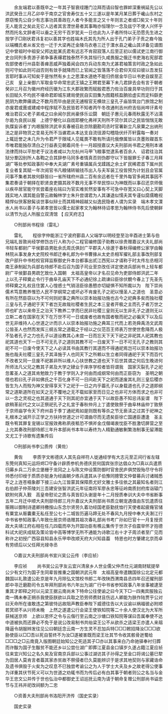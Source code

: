 <!-- { "loadSidebar": true } -->
　　余友端君以善既卒之一年其子智衰绖踵门泣拜而请曰智也罪衅深重祸延先公以洪武癸丑三月乙卯卒于南京之官舍寿仅五十又三遂以是年某月某日葬于巉山东村之原窃惟先公自少有志事功其善政在人者今多能言之又十年则言之者或□矣又十年则无人能言之矣此无它人远者其言湮世昜者其事晦亦恒理尔一念及兹宁不使人兴怀乎然而托名文辞者可以垂之无穷千百岁犹夫一日也此为人子者所恃以无恐愿先生进之按学子□刚状君讳复初以善其字也姓端木氏其先为所人出于孔门弟子子贡之裔今独以端穪氏者从省文也一迁于大梁再迁金陵乌衣巷三迁于溧水县之巉山其详备见谱图记中曾祖时中祖安父邦达妣某氏君有远志不肯寂寂落人后至正初以儒试吏江南行御史台同列多贵游子弟争事表襮君独泰然不失其恒行久咸畏服之俄迁书吏海右宪部君佐部使者行州县彰善瘅恶威声独着闻会四方兵动东南为尤甚君袖策言时政之急如此则可守如此则可战否则有敛手就降而巳上官闻之皆落落不合君仰天叹曰彼以吾发狂言耶时事从可知矣于是怅然有乡土之思溧水道绝不能归侨居金华日以书吏自娱至正己亥　皇上亲御六军取金华命常忠武王镇之王聘君至幕下未几君辞去会有言于朝者癸卯三月召为徽州府经历徽为江东大郡政繁而赋殷君悉力佐治百废具举功则归于其长田赋久不均民不堪命君即城东建局使民自实田集为图籍核盈朒验虚实而定科繇吏民阴为欺弊痛谪之不数月而毕由是民无逋租官无横敛三皇孔子庙皆筑台门旅馆之制亦废君或葺或建咸中程序赋不及民皆若不知者丙午冬改通判吉州府吉俗尚哗讦素号难治君召父老子弟戒之曰余闻尔民尚豪侈乐讼闘　朝廷子惠元元春雨秋露无不沾濡尔曷为良民以报　上德宁梗化以自戕耶梗化弗祥天刑所不贷尔其识之民皆惴惴无敢执牒妄诉者丁内艰服除洪武辛亥春被召赴京除磨勘司丞时官署新立凡泉粟之出纳刑法之是非物货之变易无所不当谳君从本达支自流徂源勾稽隐伏纤芥轩露每一奏对　上辄廷誉之未几升为令君严于限域人见辄畏不敢有所请托俄僚属皆以贪墨败磔首东市唯君能独存清白之行益表见朝着间冬十一月超授嘉议大夫刑部尚书君之用刑本诸法律而持以平恕老于议法者咸以为允杭州马甲飞粮事觉逮系者百余人　诏君往治其狱分羣囚别所人各鞫之合其辞参马同多者情真否则伪郡守以下皆服罪壬子春三月拜湖广等处参知政事阶中奉大夫湖广素号重镇属兵戈蹂践之余土旷民稀君首下属州民复业者复其赋一年次阅官书凡粮储转输钱币出入与夫军装工役皆预为计划且会官属问事不集者其故何繇皆曰一省所辖府州县二百有余远者在千里外每官多阙其事因不集君奏请于朝择在职贤良吏摄其政不数月无事不举民惊以为神既而以事召还京师俄以疾卒居官能守贫尝着座右铭曰为官实难贫然安事有不可急中存宽又曰心契上天脚践实地人谓其能自警云故翰林学士朱升尝谓君为人其谦退似懦夫其专谨似腐儒瞻视精悍似侠客掀髯谈世事似辩士而其精神超越又似逸民隐者人谓为实录　端木孝文溧水人尚书以善子与弟孝思皆以儒士起家孝文为翰林待诏孝思为翰林侍书先后使朝鲜以清节为远人所服立双清馆 
【 应天府志】 

　　○刑部尚书程徐（雷礼） 

　　雷礼 
　　程徐字仲能浙江宁波府鄞县人父端学以明经登至治辛酉进士第与伯兄端礼皆敦尚经学修饬古行人称为小二程官编修国子助教以徐贵赠嘉议大夫礼部尚书轻车都尉广平侯鄞县男妣余氏周氏俱封广平郡夫人徐邃于春秋得编修公家学由翰林院从事发身大史院校书郎迁奉礼郎为中书曹掾从太史丞相军擢礼部主事改刑部复改户部升中书检校官拜监察御史升本台都事出贰江西宪以才谞称于时太传左丞相河南王承制起为兵部右侍郎不赴后召为国子司业至京改任详定使进兵部尚书上轻车都尉广平侯鄞县男疏乞致仕入国朝　太祖高皇帝以才名召见命为吏部侍郎洪武二年　上以孔子释奠止令行于曲阜孔庙天下不必通纪徐上疏谏曰臣徐伏覩今春上丁先圣先师释奠之礼权且住罢人心惶惑士气销沮臣徐愚戆亦切疑惧不知所裁以为　陛下崇尚儒术笃意教养惟恐人民不学纲常之或坏必不肯废孔子之祀以慢圣人之道也　圣意必有所在然臣窃以为不可何则祀事之典所以崇本始报功施也古今之祀典多矣而独社稷三皇与孔子通祀于天下者岂无故哉社稷者生民之本三皇者开极之主而孔子者万世之师也旷古以来帝王之治天下教养二字而巳民非社稷三皇则无以生非孔子之道则无以立斯二者在国家在天下在万世不可一日或废者也故有国者敬而祀之必徧天下以及后世无非维持人心世道之计而示人以崇本始报功施之典耳三代而上若尧舜禹汤文武周公皆圣人也然而发挥三纲五常之道载之于经以之仪范百王师表万世使世愈降而人极不坠者孔子之力也孔子以道设教其心未尝一日而忘天下天下祀之非祀其人祀其教也祀其道也天下一日不可无孔子之道则其教不可一日废天下一日不可无孔子之教则其祀不可一日废今使天下之人必读其书由其教行其道而不得通祀焉岂可以崇本始报功施也哉夫社稷三皇孔子其泽施于人也同天下之所赖以生立者同得通祀于天下而百代不改者又同一旦废不祀甚非所以维人心扶世教之道也天下后世其谓之何后生晚进何所师法凡父兄之教其子弟及大学之肄业于庠序学校者皆将谓我　国家灭裂孔子之祀忽畧圣人之道其肯勉致力于教于学则入才何由而成纲常何由而正臣窃为　圣明之朝借也若曰孔子非如佛氏之千百化身不可一日间赴天下之祀而遂废其礼则三皇后稷亦皆生为人而殁为神又安得享天下之祀于一日之内乎葢孔子以身载道也孔子之道即纲常之道斯道所在如天之无不覆地之无不载如家至而日见之也非可方体而求之也非可以一念之灵视之也其道通于天下则其祀亦宜通于天下以故臣愚不知忌讳妄谓　陛下欲稍革前代之文以正祭祀孔子之礼宜于春秋仲月上丁遣使致祭于曲阜林庙仲丁致祭于京师庙学令天下府州县于季丁通祀焉如是则既有等杀之节无亵渎之过其于祀神之礼根本之诚开示正学之方扶持世道之计可谓曲尽而无遗矣臣徐亡国逋臣遭逢　圣主既令宥其罪复宠锡以官报效弗称夙夜秪恐不惧斧金戊僣竭衷忱臣不胜激切屏营之至　上允其奏改刑部侍郎三年升本部尚书本年以寿终为人精勤通敏剸繁浩制事无留滞能文尤工于诗歌有遗集传后 

　　○刑部尚书李公质传（黄佐） 

　　黄佐 
　　李质字文彬德庆人其先自祥符人徙通经学有大志元至正间行省左辖东筦何真知元运将烬□守备计辟质参机务德庆民何国宾张宗达倡众为□真以兵遣质归募乡兵二万余立堡栅于龙冈之上与陈文仲设策防御时官舍民庐俱焚毁殆尽守令将帅悉付印绶于质质亦挺身为经画朝夕练兵遣其从子伯豫同摠管文仲督募兵讨诸贼悉平之上连苍梧象郡下接三山九江皆蒙其保障质尤好文雅士多往依之其最知名者则江右伯颜子仲茶陵刘三吾建安张智洪武元年征南将军廖永忠等征岭南质封府库诣辕门欵附何真入觐　高皇帝慰论之质与真皆扣头谢是年十二月授质奉训大夫中书省断事五年二月迁中顺大夫刑部侍郎三月升嘉议大夫刑部尚书质立朝宠遇值由东饥遣质往赈赐以御制诗遣卿持檄按山东念尔贤劳久着功经国老臣勤抚恤行天使者起疲癃官储有粟宜从赈囊橐无私任至公七十二城皆历遍马蹄无处不春风九月授中奉大夫淛江行中书省参知政事八年致仕居京师诰赠其祖次春礼部尚书考广孙如巳官十一月复授资政大夫靖江府右相在任几四载而卒为开国功臣有樵云集传于世次子伯震举怀才抱德科试大祀庆成赋及策论皆中高等博学无所不通能为诗歌江右十才子周浈者至广见而称许之初授广西容县知县永乐甲申改顺天府大兴知县葢　特恩也时方肇建北京而卓有劳绩后以父任拜光禄寺丞 

　　○嘉议大夫刑部尚书宣兴吴公云传（李应祯） 

　　李应祯 
　　尚书吴公云字友云宜兴清泉乡人世业儒父仲杰仕元湖南财赋提举公少有文行为国子生同辈皆推重之国朝洪武元年　太祖高皇帝遣魏国徐公北定元都魏国以礼敦遣公赴京是年九月除弘文馆校书郎二年改陕西渭南县丞四年召还擢刑部郎中寻迁磨勘司令五年拜刑部尚书六年出为湖广行中书省参知政事八年坐事被逮至重其才即释之时以元梁王据云南尚未下特命公往使谕之曰今天下□一四夷宾服独云南一隅未奉正朔杀我使臣朕欲以兵取之恐劳师费财且伤远人卿能为朕作陆贾乎公对曰天命所在谁敢违之第彼恃远故阻声教臣奉陛下威德往告以大议谕以祸福彼必附顺若冥顽不从兴师未晚　上然之遂遣公行会梁王使铁知院等二十余人使汉北为大军所获械送京师　上欲以恩怀之令与云偕行至云南之沙塘口铁知院等谋曰吾属奉使不达中道被执而还罪必不免于是说公改易制书共绐梁王公不从欲杀之适梁王亦遣人来刼降逼令胡服辫发往见公曰朝廷念云南一方生灵不忍加兵特□□□敕招降汝□□□欲胁使臣以□□吾以死自誓终不为汝□遂被害既而梁王壮其节令收其骸骨迸蜀给□□□之□云南竟入版图朝廷始知公之死适其子□亦以其事来白乃命驰驿奉衬归葬而许黻为国子生黻贫不能还乡以公尝仕湖广即葬江夏县金口镇岁久遂占籍江夏应祯往来宜兴知公之名久矣及官南京兵部以公事过湖访其子孙得之至金口将谒公墓巳犂为田居人莫肯言者葢其家赤贫故不祭侵者巳久莫能辨识于是求其地契则与家藏诰命及遗书俱毁于火矣为之叹息不巳独尝考谕公之为人于学士大夫及乡之故老得公使事为详重其伏节死义可以为世道之劝辄书而为传后必有白其事于朝者则公之名当与金华王忠文公并传于世也弘治中都御史王诏巡抚云南为请于朝命复赠公刑部尚书谥忠节与王祎并祀改祠额为二忠 

　　○资善大夫刑部尚书洛阳开济传（国史实录） 

　　国史实录 
